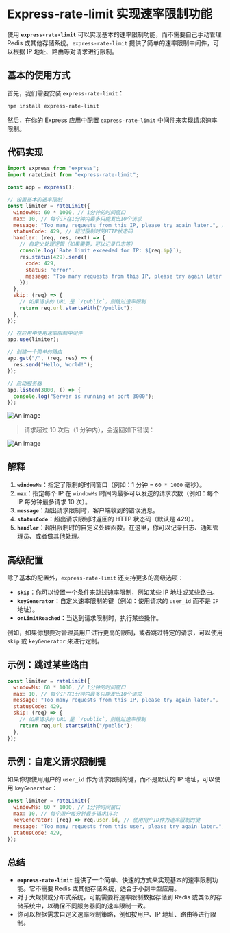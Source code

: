 # Express-rate-limit 实现速率限制功能

使用 **`express-rate-limit`** 可以实现基本的速率限制功能，而不需要自己手动管理 Redis 或其他存储系统。`express-rate-limit` 提供了简单的速率限制中间件，可以根据 IP 地址、路由等对请求进行限制。

## 基本的使用方式

首先，我们需要安装 `express-rate-limit`：

```bash
npm install express-rate-limit
```

然后，在你的 Express 应用中配置 `express-rate-limit` 中间件来实现请求速率限制。

## 代码实现

```js
import express from "express";
import rateLimit from "express-rate-limit";

const app = express();

// 设置基本的速率限制
const limiter = rateLimit({
  windowMs: 60 * 1000, // 1分钟的时间窗口
  max: 10, // 每个IP在1分钟内最多只能发出10个请求
  message: "Too many requests from this IP, please try again later.", // 超过限制时返回的消息
  statusCode: 429, // 超过限制时的HTTP状态码
  handler: (req, res, next) => {
    // 自定义处理逻辑（如果需要，可以记录日志等）
    console.log(`Rate limit exceeded for IP: ${req.ip}`);
    res.status(429).send({
      code: 429,
      status: "error",
      message: "Too many requests from this IP, please try again later.",
    });
  },
  skip: (req) => {
    // 如果请求的 URL 是 `/public`，则跳过速率限制
    return req.url.startsWith("/public");
  },
});

// 在应用中使用速率限制中间件
app.use(limiter);

// 创建一个简单的路由
app.get("/", (req, res) => {
  res.send("Hello, World!");
});

// 启动服务器
app.listen(3000, () => {
  console.log("Server is running on port 3000");
});
```

![An image](/images/from-zero/rd/express-rate-limit-1.png)

> 请求超过 10 次后（1 分钟内），会返回如下错误：

![An image](/images/from-zero/rd/express-rate-limit-2.png)

## 解释

1. **`windowMs`**：指定了限制的时间窗口（例如：1 分钟 = `60 * 1000` 毫秒）。
2. **`max`**：指定每个 IP 在 `windowMs` 时间内最多可以发送的请求次数（例如：每个 IP 每分钟最多请求 10 次）。
3. **`message`**：超出请求限制时，客户端收到的错误消息。
4. **`statusCode`**：超出请求限制时返回的 HTTP 状态码（默认是 429）。
5. **`handler`**：超出限制时的自定义处理函数。在这里，你可以记录日志、通知管理员、或者做其他处理。

## 高级配置

除了基本的配置外，`express-rate-limit` 还支持更多的高级选项：

- **`skip`**：你可以设置一个条件来跳过速率限制，例如某些 IP 地址或某些路由。
- **`keyGenerator`**：自定义速率限制的键（例如：使用请求的 `user_id` 而不是 `IP` 地址）。
- **`onLimitReached`**：当达到请求限制时，执行某些操作。

例如，如果你想要对管理员用户进行更高的限制，或者跳过特定的请求，可以使用 `skip` 或 `keyGenerator` 来进行定制。

## 示例：跳过某些路由

```js
const limiter = rateLimit({
  windowMs: 60 * 1000, // 1分钟的时间窗口
  max: 10, // 每个IP在1分钟内最多只能发出10个请求
  message: "Too many requests from this IP, please try again later.",
  statusCode: 429,
  skip: (req) => {
    // 如果请求的 URL 是 `/public`，则跳过速率限制
    return req.url.startsWith("/public");
  },
});
```

## 示例：自定义请求限制键

如果你想使用用户的 `user_id` 作为请求限制的键，而不是默认的 IP 地址，可以使用 `keyGenerator`：

```js
const limiter = rateLimit({
  windowMs: 60 * 1000, // 1分钟时间窗口
  max: 10, // 每个用户每分钟最多请求10次
  keyGenerator: (req) => req.user.id, // 使用用户ID作为速率限制的键
  message: "Too many requests from this user, please try again later.",
  statusCode: 429,
});
```

## 总结

- **`express-rate-limit`** 提供了一个简单、快速的方式来实现基本的速率限制功能。它不需要 Redis 或其他存储系统，适合于小到中型应用。
- 对于大规模或分布式系统，可能需要将速率限制数据存储到 Redis 或类似的存储系统中，以确保不同服务器间的速率限制一致。
- 你可以根据需求自定义速率限制策略，例如按用户、IP 地址、路由等进行限制。
